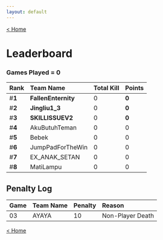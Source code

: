 ```yaml
---
layout: default
---
```


[< Home](https://kanziebub.github.io/SurvivalProtocol/)

# **Leaderboard**

### Games Played = 0

|  Rank  | Team Name             | Total Kill | **Points** |
|:-------|:----------------------|:-----------|:-----------|
| #**1** | **FallenEnternity** | 0 | **0** | 
| #**2** | **Jingliu1_3** | 0 | **0** | 
| #**3** | **SKILLISSUEV2** | 0 | **0** | 
| #**4** | AkuButuhTeman | 0 | 0 | 
| #**5** | Bebek | 0 | 0 | 
| #**6** | JumpPadForTheWin | 0 | 0 | 
| #**7** | EX_ANAK_SETAN | 0 | 0 | 
| #**8** | MatiLampu | 0 | 0 | 

## Penalty Log

|  Game  | Team Name | Penalty | Reason                |
|:-------|:----------|:--------|:----------------------|
|   03   | AYAYA     |    10   | Non-Player Death      |
    
[< Home](https://kanziebub.github.io/SurvivalProtocol/)
    